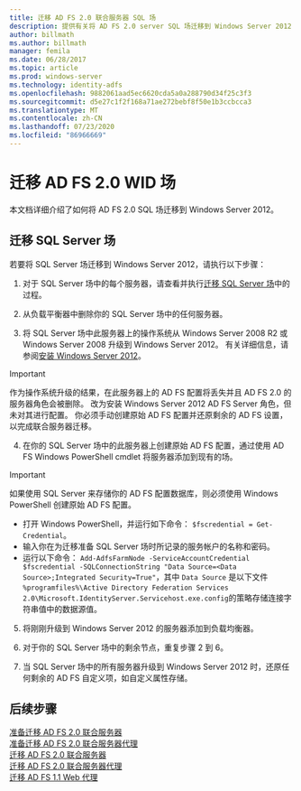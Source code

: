 ```yaml
---
title: 迁移 AD FS 2.0 联合服务器 SQL 场
description: 提供有关将 AD FS 2.0 server SQL 场迁移到 Windows Server 2012 的信息
author: billmath
ms.author: billmath
manager: femila
ms.date: 06/28/2017
ms.topic: article
ms.prod: windows-server
ms.technology: identity-adfs
ms.openlocfilehash: 9882061aad5ec6620cda5a0a288790d34f25c3f3
ms.sourcegitcommit: d5e27c1f2f168a71ae272bebf8f50e1b3ccbcca3
ms.translationtype: MT
ms.contentlocale: zh-CN
ms.lasthandoff: 07/23/2020
ms.locfileid: "86966669"
---
```

# <a name="migrate-an-ad-fs-20-wid-farm"></a>迁移 AD FS 2.0 WID 场  
本文档详细介绍了如何将 AD FS 2.0 SQL 场迁移到 Windows Server 2012。


## <a name="migrate-a-sql-server-farm"></a>迁移 SQL Server 场  
 若要将 SQL Server 场迁移到 Windows Server 2012，请执行以下步骤：  
  
1.  对于 SQL Server 场中的每个服务器，请查看并执行[迁移 SQL Server 场](prepare-to-migrate-a-sql-server-farm.md)中的过程。  
  
2.  从负载平衡器中删除你的 SQL Server 场中的任何服务器。  
  
3.  将 SQL Server 场中此服务器上的操作系统从 Windows Server 2008 R2 或 Windows Server 2008 升级到 Windows Server 2012。 有关详细信息，请参阅[安装 Windows Server 2012](/previous-versions/windows/it-pro/windows-server-2012-R2-and-2012/jj134246(v=ws.11))。  
  
> [!IMPORTANT]
>  作为操作系统升级的结果，在此服务器上的 AD FS 配置将丢失并且 AD FS 2.0 的服务器角色会被删除。 改为安装 Windows Server 2012 AD FS Server 角色，但未对其进行配置。 你必须手动创建原始 AD FS 配置并还原剩余的 AD FS 设置，以完成联合服务器迁移。  
  
4. 在你的 SQL Server 场中的此服务器上创建原始 AD FS 配置，通过使用 AD FS Windows PowerShell cmdlet 将服务器添加到现有的场。  
  
> [!IMPORTANT]
>  如果使用 SQL Server 来存储你的 AD FS 配置数据库，则必须使用 Windows PowerShell 创建原始 AD FS 配置。  

  - 打开 Windows PowerShell，并运行如下命令： `$fscredential = Get-Credential`。  
  - 输入你在为迁移准备 SQL Server 场时所记录的服务帐户的名称和密码。  
  - 运行以下命令： `Add-AdfsFarmNode -ServiceAccountCredential $fscredential -SQLConnectionString "Data Source=<Data Source>;Integrated Security=True"`，其中 `Data Source` 是以下文件 `%programfiles%\Active Directory Federation Services 2.0\Microsoft.IdentityServer.Servicehost.exe.config`的策略存储连接字符串值中的数据源值。  
  
5. 将刚刚升级到 Windows Server 2012 的服务器添加到负载均衡器。  
  
6. 对于你的 SQL Server 场中的剩余节点，重复步骤 2 到 6。  
  
7. 当 SQL Server 场中的所有服务器升级到 Windows Server 2012 时，还原任何剩余的 AD FS 自定义项，如自定义属性存储。  

## <a name="next-steps"></a>后续步骤
 [准备迁移 AD FS 2.0 联合服务器](prepare-to-migrate-ad-fs-fed-server.md)   
 [准备迁移 AD FS 2.0 联合服务器代理](prepare-to-migrate-ad-fs-fed-proxy.md)   
 [迁移 AD FS 2.0 联合服务器](migrate-the-ad-fs-fed-server.md)   
 [迁移 AD FS 2.0 联合服务器代理](migrate-the-ad-fs-2-fed-server-proxy.md)   
 [迁移 AD FS 1.1 Web 代理](migrate-the-ad-fs-web-agent.md)
